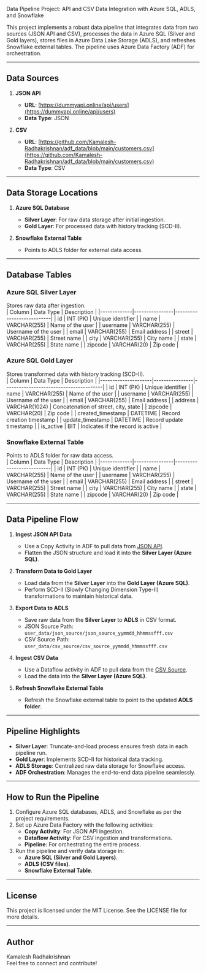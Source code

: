  Data Pipeline Project: API and CSV Data Integration with Azure SQL, ADLS, and Snowflake

This project implements a robust data pipeline that integrates data from two sources (JSON API and CSV), processes the data in Azure SQL (Silver and Gold layers), stores files in Azure Data Lake Storage (ADLS), and refreshes Snowflake external tables. The pipeline uses Azure Data Factory (ADF) for orchestration.

---

## **Data Sources**
1. **JSON API**  
   - **URL**: [https://dummyapi.online/api/users](https://dummyapi.online/api/users)  
   - **Data Type**: JSON  

2. **CSV**  
   - **URL**: [https://github.com/Kamalesh-Radhakrishnan/adf_data/blob/main/customers.csv](https://github.com/Kamalesh-Radhakrishnan/adf_data/blob/main/customers.csv)  
   - **Data Type**: CSV  

---

## **Data Storage Locations**
1. **Azure SQL Database**  
   - **Silver Layer**: For raw data storage after initial ingestion.  
   - **Gold Layer**: For processed data with history tracking (SCD-II).

2. **Snowflake External Table**  
   - Points to ADLS folder for external data access.

---

## **Database Tables**

### **Azure SQL Silver Layer**  
Stores raw data after ingestion.  
| Column      | Data Type      | Description               |
|-------------|----------------|---------------------------|
| id          | INT (PK)       | Unique identifier         |
| name        | VARCHAR(255)   | Name of the user          |
| username    | VARCHAR(255)   | Username of the user      |
| email       | VARCHAR(255)   | Email address             |
| street      | VARCHAR(255)   | Street name               |
| city        | VARCHAR(255)   | City name                 |
| state       | VARCHAR(255)   | State name                |
| zipcode     | VARCHAR(20)    | Zip code                  |

### **Azure SQL Gold Layer**  
Stores transformed data with history tracking (SCD-II).  
| Column             | Data Type      | Description                            |
|---------------------|----------------|----------------------------------------|
| id                 | INT (PK)       | Unique identifier                      |
| name               | VARCHAR(255)   | Name of the user                       |
| username           | VARCHAR(255)   | Username of the user                   |
| email              | VARCHAR(255)   | Email address                          |
| address            | VARCHAR(1024)  | Concatenation of street, city, state   |
| zipcode            | VARCHAR(20)    | Zip code                               |
| created_timestamp  | DATETIME       | Record creation timestamp              |
| update_timestamp   | DATETIME       | Record update timestamp                |
| is_active          | BIT            | Indicates if the record is active      |

### **Snowflake External Table**  
Points to ADLS folder for raw data access.  
| Column      | Data Type      | Description               |
|-------------|----------------|---------------------------|
| id          | INT (PK)       | Unique identifier         |
| name        | VARCHAR(255)   | Name of the user          |
| username    | VARCHAR(255)   | Username of the user      |
| email       | VARCHAR(255)   | Email address             |
| street      | VARCHAR(255)   | Street name               |
| city        | VARCHAR(255)   | City name                 |
| state       | VARCHAR(255)   | State name                |
| zipcode     | VARCHAR(20)    | Zip code                  |

---

## **Data Pipeline Flow**

1. **Ingest JSON API Data**
   - Use a Copy Activity in ADF to pull data from [JSON API](https://dummyapi.online/api/users).
   - Flatten the JSON structure and load it into the **Silver Layer (Azure SQL)**.

2. **Transform Data to Gold Layer**
   - Load data from the **Silver Layer** into the **Gold Layer (Azure SQL)**.
   - Perform SCD-II (Slowly Changing Dimension Type-II) transformations to maintain historical data.

3. **Export Data to ADLS**
   - Save raw data from the **Silver Layer** to **ADLS** in CSV format.  
   - JSON Source Path: `user_data/json_source/json_source_yymmdd_hhmmssfff.csv`  
   - CSV Source Path: `user_data/csv_source/csv_source_yymmdd_hhmmssfff.csv`

4. **Ingest CSV Data**
   - Use a Dataflow activity in ADF to pull data from the [CSV Source](https://github.com/Kamalesh-Radhakrishnan/adf_data/blob/main/customers.csv).
   - Load the data into the **Silver Layer (Azure SQL)**.

5. **Refresh Snowflake External Table**
   - Refresh the Snowflake external table to point to the updated **ADLS folder**.

---

## **Pipeline Highlights**

- **Silver Layer**: Truncate-and-load process ensures fresh data in each pipeline run.
- **Gold Layer**: Implements SCD-II for historical data tracking.
- **ADLS Storage**: Centralized raw data storage for Snowflake access.
- **ADF Orchestration**: Manages the end-to-end data pipeline seamlessly.

---

## **How to Run the Pipeline**

1. Configure Azure SQL databases, ADLS, and Snowflake as per the project requirements.
2. Set up Azure Data Factory with the following activities:
   - **Copy Activity**: For JSON API ingestion.
   - **Dataflow Activity**: For CSV ingestion and transformations.
   - **Pipeline**: For orchestrating the entire process.
3. Run the pipeline and verify data storage in:
   - **Azure SQL (Silver and Gold Layers)**.
   - **ADLS (CSV files)**.
   - **Snowflake External Table**.

---

## **License**
This project is licensed under the MIT License. See the LICENSE file for more details.

---

## **Author**
Kamalesh Radhakrishnan  
Feel free to connect and contribute!